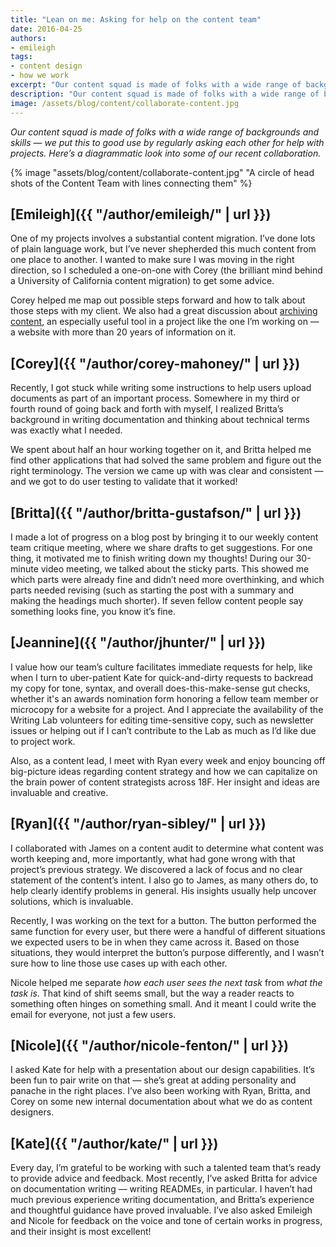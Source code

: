 ```yaml
---
title: "Lean on me: Asking for help on the content team"
date: 2016-04-25
authors:
- emileigh
tags:
- content design
- how we work
excerpt: "Our content squad is made of folks with a wide range of backgrounds and skills — we put this to good use by regularly asking each other for help with projects. Here’s a look into some of our recent collaboration. "
description: "Our content squad is made of folks with a wide range of backgrounds and skills — we put this to good use by regularly asking each other for help with projects. Here’s a look into some of our recent collaboration."
image: /assets/blog/content/collaborate-content.jpg
---
```


*Our content squad is made of folks with a wide range of backgrounds and
skills — we put this to good use by regularly asking each other for help
with projects. Here’s a diagrammatic look into some of our recent
collaboration.*

{% image "assets/blog/content/collaborate-content.jpg" "A circle of head shots of the Content Team with lines connecting them" %}

[Emileigh]({{ "/author/emileigh/" | url }})
------------------------------------------------

One of my projects involves a substantial content migration. I’ve done
lots of plain language work, but I’ve never shepherded this much content
from one place to another. I wanted to make sure I was moving in the
right direction, so I scheduled a one-on-one with Corey (the brilliant
mind behind a University of California content migration) to get some
advice.

Corey helped me map out possible steps forward and how to talk about
those steps with my client. We also had a great discussion about
[archiving
content](https://insidegovuk.blog.gov.uk/2015/03/12/gov-uk-now-has-an-archiving-policy/),
an especially useful tool in a project like the one I’m working on — a
website with more than 20 years of information on it.

[Corey]({{ "/author/corey-mahoney/" | url }})
--------------------------------------------------

Recently, I got stuck while writing some instructions to help users
upload documents as part of an important process. Somewhere in my third
or fourth round of going back and forth with myself, I realized Britta’s
background in writing documentation and thinking about technical terms
was exactly what I needed.

We spent about half an hour working together on it, and Britta helped me
find other applications that had solved the same problem and figure out
the right terminology. The version we came up with was clear and
consistent — and we got to do user testing to validate that it worked!

[Britta]({{ "/author/britta-gustafson/" | url }})
------------------------------------------------------

I made a lot of progress on a blog post by bringing it to our weekly
content team critique meeting, where we share drafts to get suggestions.
For one thing, it motivated me to finish writing down my thoughts!
During our 30-minute video meeting, we talked about the sticky parts.
This showed me which parts were already fine and didn’t need more
overthinking, and which parts needed revising (such as starting the post
with a summary and making the headings much shorter). If seven fellow
content people say something looks fine, you know it’s fine.

[Jeannine]({{ "/author/jhunter/" | url }})
-----------------------------------------------

I value how our team’s culture facilitates immediate requests for help,
like when I turn to uber-patient Kate for quick-and-dirty requests to
backread my copy for tone, syntax, and overall does-this-make-sense gut
checks, whether it's an awards nomination form honoring a fellow team
member or microcopy for a website for a project. And I appreciate the
availability of the Writing Lab volunteers for editing time-sensitive
copy, such as newsletter issues or helping out if I can’t contribute to
the Lab as much as I’d like due to project work.

Also, as a content lead, I meet with Ryan every week and enjoy bouncing
off big-picture ideas regarding content strategy and how we can
capitalize on the brain power of content strategists across 18F. Her
insight and ideas are invaluable and creative.

[Ryan]({{ "/author/ryan-sibley/" | url }})
-----------------------------------------------

I collaborated with James on a content audit to determine what content
was worth keeping and, more importantly, what had gone wrong with that
project’s previous strategy. We discovered a lack of focus and no clear
statement of the content’s intent. I also go to James, as many others
do, to help clearly identify problems in general. His insights usually
help uncover solutions, which is invaluable.

Recently, I was working on the text for a button. The button performed
the same function for every user, but there were a handful of different
situations we expected users to be in when they came across it. Based on
those situations, they would interpret the button’s purpose differently,
and I wasn’t sure how to line those use cases up with each other.

Nicole helped me separate *how each user sees the next task* from *what
the task is*. That kind of shift seems small, but the way a reader
reacts to something often hinges on something small. And it meant I
could write the email for everyone, not just a few users.

[Nicole]({{ "/author/nicole-fenton/" | url }})
---------------------------------------------------

I asked Kate for help with a presentation about our design capabilities.
It’s been fun to pair write on that — she’s great at adding personality
and panache in the right places. I’ve also been working with Ryan,
Britta, and Corey on some new internal documentation about what we do as
content designers.

[Kate]({{ "/author/kate/" | url }})
----------------------------------------

Every day, I’m grateful to be working with such a talented team that’s
ready to provide advice and feedback. Most recently, I’ve asked Britta
for advice on documentation writing — writing READMEs, in particular. I
haven’t had much previous experience writing documentation, and Britta’s
experience and thoughtful guidance have proved invaluable. I’ve also
asked Emileigh and Nicole for feedback on the voice and tone of certain
works in progress, and their insight is most excellent!
